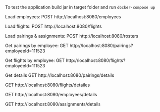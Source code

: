 To test the application build jar in target folder and run
`docker-compose up`

Load employees:
POST http://localhost:8080/employees

Load flights:
POST http://localhost:8080/flights

Load pairings & assignments:
POST http://localhost:8080/rosters

Get pairings by employee:
GET http://localhost:8080/pairings?employeeId=111523

Get flights by employee:
GET http://localhost:8080/flights?employeeId=111523

Get details
GET http://localhost:8080/pairings/details

GET http://localhost:8080/flights/detailes

GET http://localhost:8080/employees/details

GET http://localhost:8080/assignments/details

